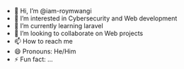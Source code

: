 - 👋 Hi, I’m @iam-roymwangi
- 👀 I’m interested in Cybersecurity and Web development
- 🌱 I’m currently learning laravel
- 💞️ I’m looking to collaborate on Web projects
- 📫 How to reach me 
- 😄 Pronouns: He/Him
- ⚡ Fun fact: ...

<!---
iam-roymwangi/iam-roymwangi is a ✨ special ✨ repository because its `README.md` (this file) appears on your GitHub profile.
You can click the Preview link to take a look at your changes.
--->

